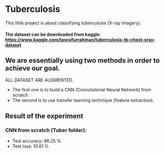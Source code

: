 # Tuberculosis
This little project is about classifying tuberculosis (X-ray imagery).

#### The dataset can be downloaded from kaggle: https://www.kaggle.com/tawsifurrahman/tuberculosis-tb-chest-xray-dataset

## We are essentially using two methods in order to achieve our goal.
  ALL DATASET ARE AUGMENTED.
  - The first one is to build a CNN (Convolutional Neural Network) from scratch.
  - The second is to use transfer learning technique (feature extraction).

## Result of the experiment
### CNN from scratch (Tuber folder):
  - Test accuracy: 96.25 %
  - Test loss: 10.61 %
